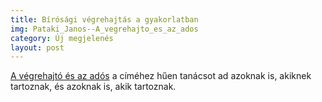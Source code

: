 ```yaml
---
title: Bírósági végrehajtás a gyakorlatban
img: Pataki_Janos--A_vegrehajto_es_az_ados
category: Új megjelenés
layout: post
---
```

<a href='http://adlibrum.hu/new/index.php?task=pageDetails&id=271'>A végrehajtó és az adós</a> a címéhez hűen tanácsot ad azoknak is, akiknek tartoznak, és azoknak is, akik tartoznak. 

